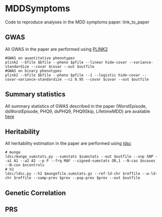 # MDDSymptoms
Code to reproduce analyses in the MDD symptoms paper: link_to_paper

## GWAS 

All GWAS in the paper are performed using [PLINK2](https://www.cog-genomics.org/plink/2.0/)

```
#GWAS on quantitative phenotypes 
plink2 --bfile $bfile --pheno $pfile --linear hide-covar --variance-standardize --covar $covar --out $outfile 
#GWAS on binary phenotypes 
plink2 --bfile $bfile --pheno $pfile --1 --logistic hide-covar --covar-variance-standardize --ci 0.95 --covar $covar --out $outfile 
```

## Summary statistics 

All summary statistics of GWAS described in the paper (WorstEpisode, dsWorstEpisode, PHQ9, dsPHQ9, PHQ9Skip, LifetimeMDD) are available [here](link_to_figshare)

## Heritability
All heritability estimation in the paper are performed using [ldsc](https://github.com/bulik/ldsc)
```
# munge
ldsc/munge_sumstats.py --sumstats $sumstats --out $outfile --snp SNP --a1 A1 --a2 A2 --p P --frq MAF --signed-sumstats OR,1 --N-cas $ncases --N-con $ncontrols
# h2
ldsc/ldsc.py --h2 $mungefile.sumstats.gz --ref-ld-chr $reffile --w-ld-chr $reffile --samp-prev $prev --pop-prev $prev --out $outfile
```

## Genetic Correlation



## PRS
